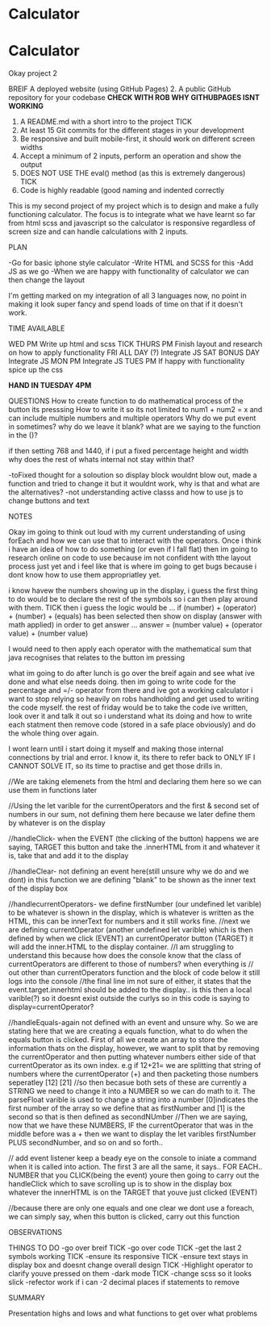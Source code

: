 # Calculator

# Calculator

Okay project 2

BREIF
A deployed website (using GitHub Pages)
2.  A public GitHub repository for your codebase **CHECK WITH ROB WHY GITHUBPAGES ISNT WORKING**
1.  A README.md with a short intro to the project TICK
2.  At least 15 Git commits for the different stages in your development
3.  Be responsive and built mobile-first, it should work on different screen widths
4.  Accept a minimum of 2 inputs, perform an operation and show the output
5.  DOES NOT USE THE eval() method (as this is extremely dangerous) TICK
6.  Code is highly readable (good naming and indented correctly


This is my second project of my project which is to design and make a fully functioning calculator. The focus is to integrate what we have learnt so far from html scss and javascript so the calculator is responsive regardless of screen size and can handle calculations with 2 inputs.



PLAN

-Go for basic iphone style calculator
-Write HTML and SCSS for this
-Add JS as we go
-When we are happy with functionality of calculator we can then change the layout

I'm getting marked on my integration of all 3 languages now, no point in making it look super fancy and spend loads of time on that if it doesn't work.





TIME AVAILABLE

WED PM
    Write up html and scss TICK
THURS PM
    Finish layout and research on how to apply functionality
FRI ALL DAY (?)
    Integrate JS
SAT BONUS DAY
    Integrate JS
MON PM
    Integrate JS
TUES PM
    If happy with functionality spice up the css

**HAND IN TUESDAY 4PM**





QUESTIONS
How to create function to do mathematical process of the button its presssing
How to write it so its not limited to num1 + num2 = x and can include multiple numbers and multiple operators
Why do we put event in sometimes? why do we leave it blank? what are we saying to the function in the ()?


if then setting 768 and 1440, if i put a fixed percentage height and width why does the rest of whats internal not stay within that?

-toFixed thought for a soloution so display block wouldnt blow out,
made a function and tried to change it but it wouldnt work, why is that and what are the alternatives?
-not understanding active classs and how to use js to change buttons and text




NOTES 

Okay im going to think out loud with my current understanding of using forEach and how we can use that to interact with the operators. Once i think i have an idea of how to do something (or even if I fall flat) then im going to research online on code to use because im not confident with tthe layout process just yet and i feel like that is where im going to get bugs because i dont know how to use them appropriatley yet.

i know havew the numbers showing up in the display, i guess the first thing to do would be to declare the rest of the symbols so i can then play around with them. TICK 
then i guess the logic would be ...
if (number) + (operator) + (number) + (equals) has been selected
then show on display 
(answer with math applied)
in order to get answer ...
answer = (number value) + (operator value) + (number value) 


I would need to then apply each operator with the mathematical sum that java recognises that relates to the button im pressing


what im going to do after lunch is go over the breif again and see what ive done and what else needs doing.
then im going to write code for the percentage and =/- operator
from there and ive got a working calculator i want to stop relying so heavily on robs handholding and get used to writing the code myself. the rest of friday would be to take the code ive written, look over it and talk it out so i understand what its doing and how to write each statment then remove code (stored in a safe place obviously) and do the whole thing over again. 

I wont learn until i start doing it myself and making those internal connections by trial and error. I know it, its there to refer back to ONLY IF I CANNOT SOLVE IT, so its time to practise and get those drills in.



//We are taking elemenets from the html and declaring them here so we can use them in functions later

//Using the let varible for the currentOperators and the first & second set of numbers in our sum, not defining them here because we later define them by whatever is on the display

//handleClick- when the EVENT (the clicking of the button) happens we are saying, TARGET this button and take the .innerHTML from it and whatever it is, take that and add it to the display

//handleClear- not defining an event here(still unsure why we do and we dont) in this function we are defining "blank" to be shown as the inner text of the display box

//handlecurrentOperators- we define firstNumber (our undefined let varible) to be whatever is shown in the display, which is whatever is written as the HTML, this can be innerText for numbers and it still works fine.
//next we are defining currentOperator (another undefined let varible) which is then defined by when we click (EVENT) an currentOperator button (TARGET) it will add the inner.HTML to the display container. 
//I am struggling to understand this because how does the console know that the class of currentOperators are different to those of numbers? when everything is // out other than currentOperators function and the block of code below it still logs into the console
//the final line im not sure of either, it states that the event.target.innerhtml should be added to the display.. is this then a local varible(?) so it doesnt exist outside the curlys so in this code is saying to display=currentOperator?

//handleEquals-again not defined with an event and unsure why. So we are stating here that we are creating a equals function, what to do when the equals button is clicked. First of all we create an array to store the information thats on the display, however, we want to split that by removing the currentOperator and then putting whatever numbers either side of that currentOperator as its own index. e.g if 12+21= we are splitting that string of numbers where the currentOperator (+) and then packeting those numbers seperatley [12] [21]
//so then becasue both sets of these are currently a STRING we need to change it into a NUMBER so we can do math to it. The parseFloat varible is used to change a string into a number [0]indicates the first number of the array so we define that as firstNumber and [1] is the second so that is then defined as secondNUmber
//Then we are saying, now that we have these NUMBERS, IF the currentOperator that was in the middle before was a + then we want to display the let varibles firstNumber PLUS secondNumber, and so on and so forth..

// add event listener keep a beady eye on the console to iniate a command when it is called into action. The first 3 are all the same, it says.. FOR EACH.. NUMBER that you CLICK(being the event) youre then going to carry out the handleClick which to save scrolling up is to show in the display box whatever the innerHTML is on the TARGET that youve just clicked (EVENT)

//because there are only one equals and one clear we dont use a foreach, we can simply say, when this button is clicked, carry out this function

OBSERVATIONS

THINGS TO DO
-go over breif TICK
-go over code TICK 
-get the last 2 symbols working TICK 
-ensure its responsive TICK
-ensure text stays in display box and doesnt change overall design TICK
-Highlight operator to clarify youve pressed on them
-dark mode TICK
-change scss so it looks slick
-refector work if i can
-2 decimal places if statements to remove

SUMMARY

Presentation highs and lows and what functions to get over what problems
